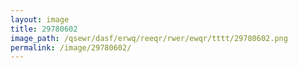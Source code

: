 ```yaml
---
layout: image
title: 29780602
image_path: /qsewr/dasf/erwq/reeqr/rwer/ewqr/tttt/29780602.png
permalink: /image/29780602/
---
```

